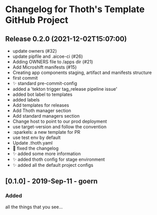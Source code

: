 # Changelog for Thoth's Template GitHub Project

## Release 0.2.0 (2021-12-02T15:07:00)
* update owners (#32)
* update pipfile and .aicoe-ci (#26)
* Adding OWNERS file to /apps dir (#21)
* Add Microshift manifests (#15)
* Creating app components staging, artifact and manifests structure
* first commit
* :sparkles: standard pre-commit-config
* added a 'tekton trigger tag_release pipeline issue'
* added bot label to templates
* added labels
* Add templates for releases
* Add Thoth manager section
* Add standard managers section
* Change host to point to our prod deployment
* use target-version and follow the convention
* :sparkels: a new template for PR
* use test env by default
* Update .thoth.yaml
* :green_heart: fixed the changelog
* :sparkles: added some more information
* :sparkles: added thoth config for stage environment
* :sparkles: added all the default project configs

## [0.1.0] - 2019-Sep-11 - goern

### Added

all the things that you see...
